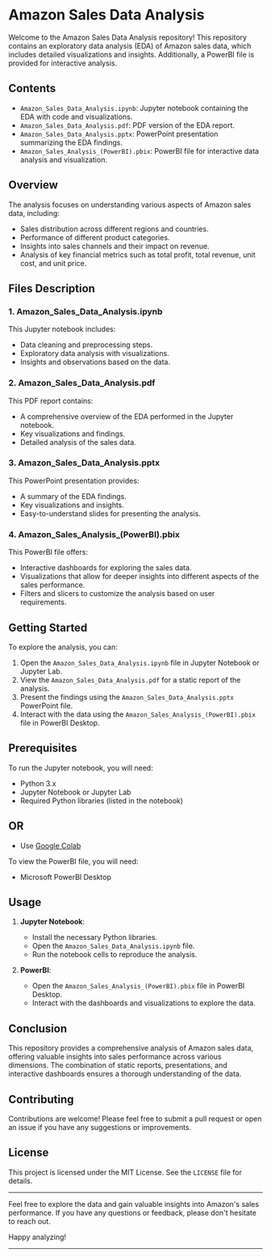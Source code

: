 # Amazon Sales Data Analysis

Welcome to the Amazon Sales Data Analysis repository! This repository contains an exploratory data analysis (EDA) of Amazon sales data, which includes detailed visualizations and insights. Additionally, a PowerBI file is provided for interactive analysis.

## Contents

- `Amazon_Sales_Data_Analysis.ipynb`: Jupyter notebook containing the EDA with code and visualizations.
- `Amazon_Sales_Data_Analysis.pdf`: PDF version of the EDA report.
- `Amazon_Sales_Data_Analysis.pptx`: PowerPoint presentation summarizing the EDA findings.
- `Amazon_Sales_Analysis_(PowerBI).pbix`: PowerBI file for interactive data analysis and visualization.

## Overview

The analysis focuses on understanding various aspects of Amazon sales data, including:

- Sales distribution across different regions and countries.
- Performance of different product categories.
- Insights into sales channels and their impact on revenue.
- Analysis of key financial metrics such as total profit, total revenue, unit cost, and unit price.

## Files Description

### 1. Amazon_Sales_Data_Analysis.ipynb

This Jupyter notebook includes:

- Data cleaning and preprocessing steps.
- Exploratory data analysis with visualizations.
- Insights and observations based on the data.

### 2. Amazon_Sales_Data_Analysis.pdf

This PDF report contains:

- A comprehensive overview of the EDA performed in the Jupyter notebook.
- Key visualizations and findings.
- Detailed analysis of the sales data.

### 3. Amazon_Sales_Data_Analysis.pptx

This PowerPoint presentation provides:

- A summary of the EDA findings.
- Key visualizations and insights.
- Easy-to-understand slides for presenting the analysis.

### 4. Amazon_Sales_Analysis_(PowerBI).pbix

This PowerBI file offers:

- Interactive dashboards for exploring the sales data.
- Visualizations that allow for deeper insights into different aspects of the sales performance.
- Filters and slicers to customize the analysis based on user requirements.

## Getting Started

To explore the analysis, you can:

1. Open the `Amazon_Sales_Data_Analysis.ipynb` file in Jupyter Notebook or Jupyter Lab.
2. View the `Amazon_Sales_Data_Analysis.pdf` for a static report of the analysis.
3. Present the findings using the `Amazon_Sales_Data_Analysis.pptx` PowerPoint file.
4. Interact with the data using the `Amazon_Sales_Analysis_(PowerBI).pbix` file in PowerBI Desktop.

## Prerequisites

To run the Jupyter notebook, you will need:

- Python 3.x
- Jupyter Notebook or Jupyter Lab
- Required Python libraries (listed in the notebook)

## OR

- Use [Google Colab](https://colab.research.google.com/drive/1ihTeUANReoC6yKv-m6fMdVBUmKk22QKz#scrollTo=BHYjH5fpfvY8)


To view the PowerBI file, you will need:

- Microsoft PowerBI Desktop

## Usage

1. **Jupyter Notebook**:
   - Install the necessary Python libraries.
   - Open the `Amazon_Sales_Data_Analysis.ipynb` file.
   - Run the notebook cells to reproduce the analysis.

2. **PowerBI**:
   - Open the `Amazon_Sales_Analysis_(PowerBI).pbix` file in PowerBI Desktop.
   - Interact with the dashboards and visualizations to explore the data.

## Conclusion

This repository provides a comprehensive analysis of Amazon sales data, offering valuable insights into sales performance across various dimensions. The combination of static reports, presentations, and interactive dashboards ensures a thorough understanding of the data.

## Contributing

Contributions are welcome! Please feel free to submit a pull request or open an issue if you have any suggestions or improvements.

## License

This project is licensed under the MIT License. See the `LICENSE` file for details.

---

Feel free to explore the data and gain valuable insights into Amazon's sales performance. If you have any questions or feedback, please don't hesitate to reach out.

Happy analyzing!

---
